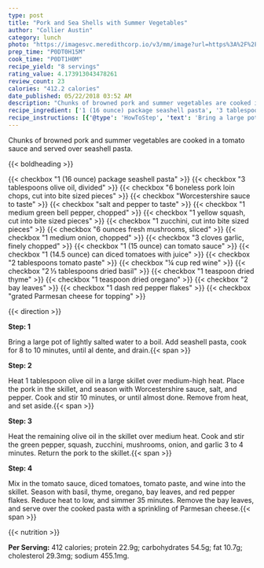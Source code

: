 ```yaml
---
type: post
title: "Pork and Sea Shells with Summer Vegetables"
author: "Collier Austin"
category: lunch
photo: "https://imagesvc.meredithcorp.io/v3/mm/image?url=https%3A%2F%2Fimages.media-allrecipes.com%2Fuserphotos%2F118199.jpg"
prep_time: "P0DT0H15M"
cook_time: "P0DT1H0M"
recipe_yield: "8 servings"
rating_value: 4.173913043478261
review_count: 23
calories: "412.2 calories"
date_published: 05/22/2018 03:52 AM
description: "Chunks of browned pork and summer vegetables are cooked in a tomato sauce and served over seashell pasta."
recipe_ingredient: ['1 (16 ounce) package seashell pasta', '3 tablespoons olive oil, divided', '6 boneless pork loin chops, cut into bite sized pieces', 'Worcestershire sauce to taste', 'salt and pepper to taste', '1 medium green bell pepper, chopped', '1 yellow squash, cut into bite sized pieces', '1 zucchini, cut into bite sized pieces', '6 ounces fresh mushrooms, sliced', '1 medium onion, chopped', '3 cloves garlic, finely chopped', '1 (15 ounce) can tomato sauce', '1 (14.5 ounce) can diced tomatoes with juice', '2 tablespoons tomato paste', '¼ cup red wine', '2\u2009⅓ tablespoons dried basil', '1 teaspoon dried thyme', '1 teaspoon dried oregano', '2 bay leaves', '1 dash red pepper flakes', 'grated Parmesan cheese for topping']
recipe_instructions: [{'@type': 'HowToStep', 'text': 'Bring a large pot of lightly salted water to a boil. Add seashell pasta, cook for 8 to 10 minutes, until al dente, and drain.\n'}, {'@type': 'HowToStep', 'text': 'Heat 1 tablespoon olive oil in a large skillet over medium-high heat. Place the pork in the skillet, and season with Worcestershire sauce, salt, and pepper. Cook and stir 10 minutes, or until almost done. Remove from heat, and set aside.\n'}, {'@type': 'HowToStep', 'text': 'Heat the remaining olive oil in the skillet over medium heat. Cook and stir the green pepper, squash, zucchini, mushrooms, onion, and garlic 3 to 4 minutes. Return the pork to the skillet.\n'}, {'@type': 'HowToStep', 'text': 'Mix in the tomato sauce, diced tomatoes, tomato paste, and wine into the skillet. Season with basil, thyme, oregano, bay leaves, and red pepper flakes. Reduce heat to low, and simmer 35 minutes. Remove the bay leaves, and serve over the cooked pasta with a sprinkling of Parmesan cheese.\n'}]
---
```


Chunks of browned pork and summer vegetables are cooked in a tomato sauce and served over seashell pasta. 

{{< boldheading >}}

{{< checkbox "1 (16 ounce) package seashell pasta" >}}
{{< checkbox "3 tablespoons olive oil, divided" >}}
{{< checkbox "6  boneless pork loin chops, cut into bite sized pieces" >}}
{{< checkbox "Worcestershire sauce to taste" >}}
{{< checkbox "salt and pepper to taste" >}}
{{< checkbox "1 medium green bell pepper, chopped" >}}
{{< checkbox "1  yellow squash, cut into bite sized pieces" >}}
{{< checkbox "1  zucchini, cut into bite sized pieces" >}}
{{< checkbox "6 ounces fresh mushrooms, sliced" >}}
{{< checkbox "1 medium onion, chopped" >}}
{{< checkbox "3 cloves garlic, finely chopped" >}}
{{< checkbox "1 (15 ounce) can tomato sauce" >}}
{{< checkbox "1 (14.5 ounce) can diced tomatoes with juice" >}}
{{< checkbox "2 tablespoons tomato paste" >}}
{{< checkbox "¼ cup red wine" >}}
{{< checkbox "2 ⅓ tablespoons dried basil" >}}
{{< checkbox "1 teaspoon dried thyme" >}}
{{< checkbox "1 teaspoon dried oregano" >}}
{{< checkbox "2  bay leaves" >}}
{{< checkbox "1 dash red pepper flakes" >}}
{{< checkbox "grated Parmesan cheese for topping" >}}


{{< direction >}}

**Step: 1**

Bring a large pot of lightly salted water to a boil. Add seashell pasta, cook for 8 to 10 minutes, until al dente, and drain.{{< span >}}

**Step: 2**

Heat 1 tablespoon olive oil in a large skillet over medium-high heat. Place the pork in the skillet, and season with Worcestershire sauce, salt, and pepper. Cook and stir 10 minutes, or until almost done. Remove from heat, and set aside.{{< span >}}

**Step: 3**

Heat the remaining olive oil in the skillet over medium heat. Cook and stir the green pepper, squash, zucchini, mushrooms, onion, and garlic 3 to 4 minutes. Return the pork to the skillet.{{< span >}}

**Step: 4**

Mix in the tomato sauce, diced tomatoes, tomato paste, and wine into the skillet. Season with basil, thyme, oregano, bay leaves, and red pepper flakes. Reduce heat to low, and simmer 35 minutes. Remove the bay leaves, and serve over the cooked pasta with a sprinkling of Parmesan cheese.{{< span >}}

{{< nutrition >}}

**Per Serving:** 412 calories; protein 22.9g; carbohydrates 54.5g; fat 10.7g; cholesterol 29.3mg; sodium 455.1mg.